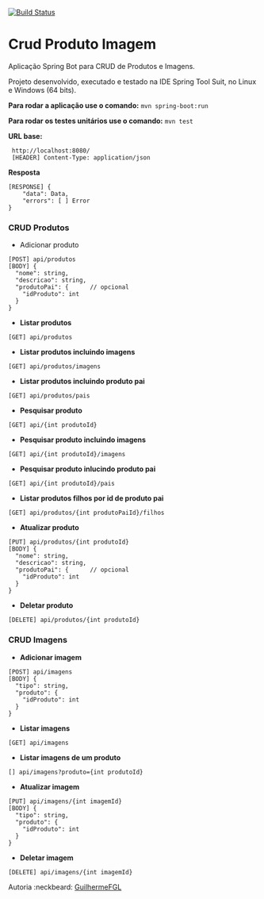 [![Build Status](https://travis-ci.org/GuilhermeFGL/Crud-Produto-Imagem.svg?branch=master)](https://travis-ci.org/GuilhermeFGL/Crud-Produto-Imagem)

# Crud Produto Imagem

Aplicação Spring Bot para CRUD de Produtos e Imagens. 

Projeto desenvolvido, executado e testado na IDE Spring Tool Suit, no Linux e Windows (64 bits).

**Para rodar a aplicação use o comando:**
` mvn spring-boot:run `

**Para rodar os testes unitários use o comando:**
` mvn test `

**URL base:**
```
 http://localhost:8080/
 [HEADER] Content-Type: application/json
```

**Resposta**
```
[RESPONSE] {
    "data": Data,
    "errors": [ ] Error
}
```


### CRUD Produtos

- Adicionar produto
```
[POST] api/produtos
[BODY] {
  "nome": string,
  "descricao": string,
  "produtoPai": {      // opcional
    "idProduto": int
  }
}
```

- **Listar produtos**
```
[GET] api/produtos
```

- **Listar produtos incluindo imagens**
```
[GET] api/produtos/imagens
```

- **Listar produtos incluindo produto pai**
```
[GET] api/produtos/pais
```

- **Pesquisar produto**
```
[GET] api/{int produtoId}
```

- **Pesquisar produto incluindo imagens**
```
[GET] api/{int produtoId}/imagens
```

- **Pesquisar produto inlucindo produto pai**
```
[GET] api/{int produtoId}/pais
```

- **Listar produtos filhos por id de produto pai**
```
[GET] api/produtos/{int produtoPaiId}/filhos
```

- **Atualizar produto**
```
[PUT] api/produtos/{int produtoId}
[BODY] {
  "nome": string,
  "descricao": string,
  "produtoPai": {      // opcional
    "idProduto": int
  }
}
```

- **Deletar produto**
```
[DELETE] api/produtos/{int produtoId}
```

### CRUD Imagens

- **Adicionar imagem**
```
[POST] api/imagens
[BODY] {
  "tipo": string,
  "produto": {
    "idProduto": int
  }
}
```

- **Listar imagens**
```
[GET] api/imagens
```

- **Listar imagens de um produto**
```
[] api/imagens?produto={int produtoId}
```

- **Atualizar imagem**
```
[PUT] api/imagens/{int imagemId}
[BODY] {
  "tipo": string,
  "produto": {
    "idProduto": int
  }
}
```

- **Deletar imagem**
```
[DELETE] api/imagens/{int imagemId}
```


Autoria :neckbeard: [GuilhermeFGL](https://www.linkedin.com/in/guilherme-faria-da-gama-lima-37baa647/)
